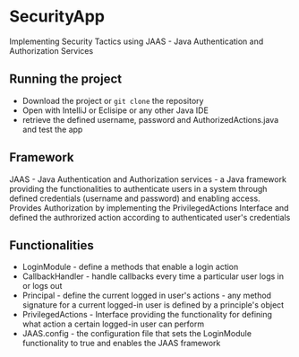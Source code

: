
# SecurityApp
Implementing Security Tactics using JAAS - Java Authentication and Authorization Services

## Running the project 
- Download the project or ```git clone``` the repository
- Open with IntelliJ or Eclisipe or any other Java IDE
- retrieve the defined username, password and AuthorizedActions.java and test the app 

## Framework 
JAAS - Java Authentication and Authorization services - a Java framework providing the functionalities to authenticate users in a system through defined credentials (username and password) and enabling access. Provides Authorization by implementing the PrivilegedActions Interface and defined the authrorized action according to authenticated user's credentials 

## Functionalities 
- LoginModule - define a methods that enable a login action 
- CallbackHandler - handle callbacks every time a particular user logs in or logs out
- Principal - define the current logged in user's actions - any method signature for a current logged-in user is defined by a principle's object
- PrivilegedActions - Interface providing the functionality for defining what action a certain logged-in user can perform 
- JAAS.config - the configuration file that sets the LoginModule functionality to true and enables the JAAS framework 

